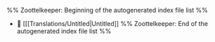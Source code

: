%% Zoottelkeeper: Beginning of the autogenerated index file list  %%
- 📄 [[[Translations/Untitled|Untitled]]
%% Zoottelkeeper: End of the autogenerated index file list  %%
